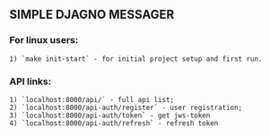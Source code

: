 ## SIMPLE DJAGNO MESSAGER

### For linux users:
    1) `make init-start` - for initial project setup and first run.

### API links:
    1) `localhost:8000/api/` - full api list;
    2) `localhost:8000/api-auth/register` - user registration;
    3) `localhost:8000/api-auth/token` - get jws-token
    4) `localhost:8000/api-auth/refresh` - refresh token